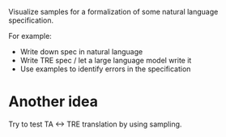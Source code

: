 Visualize samples for a formalization of some natural language specification.

For example:
- Write down spec in natural language
- Write TRE spec / let a large language model write it
- Use examples to identify errors in the specification



# Another idea
Try to test TA <-> TRE translation by using sampling.
